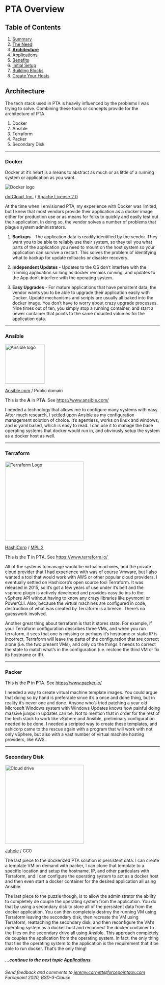 # PTA Overview

## Table of Contents

1. [Summary](README.md)
1. [The Need](the_need.md)
1. __[Architecture](architecture.md)__
1. [Applications](applications.md)
1. [Benefits](benefits.md)
1. [Initial Setup](initial_setup.md)
1. [Building Blocks](building_blocks.md)
1. [Create Your Hosts](create_your_hosts.md)

## Architecture

The tech stack used in PTA is heavily influenced by the problems I was trying to solve. 
Combining these tools or concepts provide for the architecture of PTA.

1. Docker
1. Ansible
1. Terraform
1. Packer
1. Secondary Disk

---

### Docker

Docker at it’s heart is a means to abstract as much or as little of a running system or application as you want.

![Docker logo](https://upload.wikimedia.org/wikipedia/commons/7/79/Docker_%28container_engine%29_logo.png)

<a href="https://commons.wikimedia.org/wiki/File:Docker_(container_engine)_logo.png" title="via Wikimedia Commons">dotCloud, Inc.</a> / <a href="http://www.apache.org/licenses/LICENSE-2.0">Apache License 2.0</a>

At the time when I envisioned PTA, my experience with Docker was limited, 
but I knew that most vendors provide their application as a docker image either for 
production use or as means for folks to quickly and easily test out their application. 
In doing so, the vendor solves a number of problems that plague system administrators.

1. __Backups__ - The application data is readily identified by the vendor. They want you to 
be able to reliably use their system, so they tell you what parts of the application you need 
to mount on the host system so your application can survive a restart. This solves the problem 
of identifying what to backup for update rollbacks or disaster recovery.

1. __Independent Updates__ - Updates to the OS don’t interfere with the running application so 
long as docker remains running, and updates to the App don’t interfere with the operating system.

1. __Easy Upgrades__ - For mature applications that have persistent data, the vendor wants you to be 
able to upgrade their application easily with Docker. Update mechanisms and scripts are usually 
all baked into the docker image. You don’t have to worry about crazy upgrade processes. 
Nine times out of ten, you simply stop a running container, and start a newer container that points 
to the same mounted volumes for the application data.

---

### Ansible

<a title="Ansible.com / Public domain" href="https://commons.wikimedia.org/wiki/File:Ansible_logo.svg"><img width="128" alt="Ansible logo" src="https://upload.wikimedia.org/wikipedia/commons/thumb/2/24/Ansible_logo.svg/256px-Ansible_logo.svg.png"></a>

<a href="https://commons.wikimedia.org/wiki/File:Ansible_logo.svg" title="via Wikimedia Commons">Ansible.com</a> / Public domain

This is the **A** in PT**A**. See https://www.ansible.com/

I needed a technology that allows me to configure many systems with easy.
After much research, I settled upon Ansible as my configuration management solution of choice. 
It’s agentless, works on linux and windows, and is yaml based, which is easy to read. 
I can use it to manage the base operating systems that docker would run in, and obviously 
setup the system as a docker host as well.

---

### Terraform

<a title="HashiCorp / MPL 2 (https://www.mozilla.org/en-US/MPL/2.0/)" href="https://commons.wikimedia.org/wiki/File:Terraform_Logo.svg"><img width="256" alt="Terraform Logo" src="https://upload.wikimedia.org/wikipedia/commons/thumb/0/04/Terraform_Logo.svg/512px-Terraform_Logo.svg.png"></a>

<a href="https://commons.wikimedia.org/wiki/File:Terraform_Logo.svg" title="via Wikimedia Commons">HashiCorp</a> / <a href="https://www.mozilla.org/en-US/MPL/2.0/">MPL 2</a>

This is the **T** in P**T**A. See https://www.terraform.io/

All of the systems to manage would be virtual machines, and the private cloud provider that I had experience 
with was of course Vmware, but I also wanted a tool that would work with AWS or other popular cloud providers. 
I eventually settled on Hashicorp’s open source tool Terraform. It was released in 2015, so it’s got a few 
years of use under it’s belt and the vsphere plugin is actively developed and provides easy tie ins to the 
vSphere API without having to know any crazy libraries like pyvmomi or PowerCLI. Also, because the virtual 
machines are configured in code, destruction of what was created by Terraform is a breeze. 
There’s no guesswork involved. 

Another great thing about terraform is that it stores state. 
For example, if your Terraform configuration describes three VMs, and when you run terraform, it sees that 
one is missing or perhaps it’s hostname or static IP is incorrect, Terraform will leave the parts of the 
configuration that are correct alone (i.e. the two present VMs), and only do the things it needs to correct 
the state to match what’s in the configuration (i.e. reclone the third VM or fix its hostname or IP).

---

### Packer

This is the **P** in **P**TA. See https://www.packer.io/

I needed a way to create virtual machine template images. You could argue that doing so by hand is preferable 
since it’s a once and done thing, but in reality it’s never one and done. Anyone who’s tried patching a year 
old Microsoft Windows system with Windows Updates knows how painful doing massive jumps in updates can be. 
Not to mention that in order for the rest of the tech stack to work like vSphere and Ansible, 
preliminary configuration needed to be done. I needed a scripted way to create these templates, and
 ashicorp came to the rescue again with a program that will work with not only vSphere, but also with 
 a vast number of virtual machine hosting providers, like AWS.

---

### Secondary Disk

<a title="Juhele / CC0" href="https://commons.wikimedia.org/wiki/File:Cloud_drive.svg"><img width="256" alt="Cloud drive" src="https://upload.wikimedia.org/wikipedia/commons/thumb/2/2c/Cloud_drive.svg/256px-Cloud_drive.svg.png"></a>

<a href="https://commons.wikimedia.org/wiki/File:Cloud_drive.svg" title="via Wikimedia Commons">Juhele</a> / CC0

The last piece to the dockerized PTA solution is persistent data. I can create a template VM on demand 
with packer, I can clone that template to a specific location and setup the hostname, IP, and other 
particulars with Terraform, and I can configure the operating system to act as a docker host and then 
even start a docker container for the desired application all using Ansible. 

The last piece to the puzzle though, is to allow the administrator the ability to completely de couple 
the operating system from the application. You do that by using a secondary disk to store all of 
the persistent data from the docker application. You can then completely destroy the running VM using 
Terraform leaving the secondary disk, then recreate the VM using Terraform, reattaching the secondary disk, 
and then reconfigure the VM’s operating system as a docker host and reconnect the docker container to the 
files on the secondary drive all using Ansible. This approach completely de couples the application from 
the operating system. In fact, the only thing that ties the operating system to the application is the 
requirement that it be able to run docker. That’s the only thing!

##### ...continue to the next topic [Applications](applications.md).

_Send feedback and comments to [jeremy.cornett@forcepointgov.com](mailto:jeremy.cornett@forcepointgov.com) Forcepoint 2020, BSD-3-Clause_